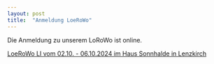 ```yaml
---
layout: post
title:  "Anmeldung LoeRoWo"
---
```

Die Anmeldung zu unserem LoRoWo ist online.

<a href="https://t.ly/AgsNp" target="_blank">LoeRoWo LI vom 02.10. - 06.10.2024 im Haus Sonnhalde in Lenzkirch</a>
